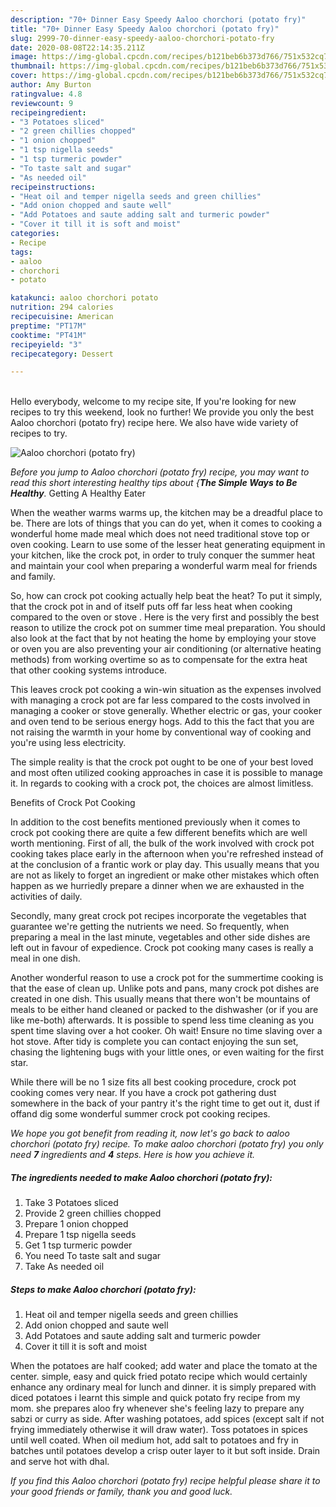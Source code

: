 ```yaml
---
description: "70+ Dinner Easy Speedy Aaloo chorchori (potato fry)"
title: "70+ Dinner Easy Speedy Aaloo chorchori (potato fry)"
slug: 2999-70-dinner-easy-speedy-aaloo-chorchori-potato-fry
date: 2020-08-08T22:14:35.211Z
image: https://img-global.cpcdn.com/recipes/b121beb6b373d766/751x532cq70/aaloo-chorchori-potato-fry-recipe-main-photo.jpg
thumbnail: https://img-global.cpcdn.com/recipes/b121beb6b373d766/751x532cq70/aaloo-chorchori-potato-fry-recipe-main-photo.jpg
cover: https://img-global.cpcdn.com/recipes/b121beb6b373d766/751x532cq70/aaloo-chorchori-potato-fry-recipe-main-photo.jpg
author: Amy Burton
ratingvalue: 4.8
reviewcount: 9
recipeingredient:
- "3 Potatoes sliced"
- "2 green chillies chopped"
- "1 onion chopped"
- "1 tsp nigella seeds"
- "1 tsp turmeric powder"
- "To taste salt and sugar"
- "As needed oil"
recipeinstructions:
- "Heat oil and temper nigella seeds and green chillies"
- "Add onion chopped and saute well"
- "Add Potatoes and saute adding salt and turmeric powder"
- "Cover it till it is soft and moist"
categories:
- Recipe
tags:
- aaloo
- chorchori
- potato

katakunci: aaloo chorchori potato 
nutrition: 294 calories
recipecuisine: American
preptime: "PT17M"
cooktime: "PT41M"
recipeyield: "3"
recipecategory: Dessert

---
```

<br>
Hello everybody, welcome to my recipe site, If you're looking for new recipes to try this weekend, look no further! We provide you only the best Aaloo chorchori (potato fry) recipe here. We also have wide variety of recipes to try.
<br>


![Aaloo chorchori (potato fry)](https://img-global.cpcdn.com/recipes/b121beb6b373d766/751x532cq70/aaloo-chorchori-potato-fry-recipe-main-photo.jpg)

<i>Before you jump to Aaloo chorchori (potato fry) recipe, you may want to read this short interesting healthy tips about {<strong>The Simple Ways to Be Healthy</strong>.</i>
Getting A Healthy Eater


When the weather warms warms up, the kitchen may be a dreadful place to be. There are lots of things that you can do yet, when it comes to cooking a wonderful home made meal which does not need traditional stove top or oven cooking. Learn to use some of the lesser heat generating equipment in your kitchen, like the crock pot, in order to truly conquer the summer heat and maintain your cool when preparing a wonderful warm meal for friends and family.

So, how can crock pot cooking actually help beat the heat? To put it simply, that the crock pot in and of itself puts off far less heat when cooking compared to the oven or stove . Here is the very first and possibly the best reason to utilize the crock pot on summer time meal preparation. You should also look at the fact that by not heating the home by employing your stove or oven you are also preventing your air conditioning (or alternative heating methods) from working overtime so as to compensate for the extra heat that other cooking systems introduce.

This leaves crock pot cooking a win-win situation as the expenses involved with managing a crock pot are far less compared to the costs involved in managing a cooker or stove generally. Whether electric or gas, your cooker and oven tend to be serious energy hogs. Add to this the fact that you are not raising the warmth in your home by conventional way of cooking and you're using less electricity.

 The simple reality is that the crock pot ought to be one of your best loved and most often utilized cooking approaches in case it is possible to manage it. In regards to cooking with a crock pot, the choices are almost limitless.  

Benefits of Crock Pot Cooking

In addition to the cost benefits mentioned previously when it comes to crock pot cooking there are quite a few different benefits which are well worth mentioning. First of all, the bulk of the work involved with crock pot cooking takes place early in the afternoon when you're refreshed instead of at the conclusion of a frantic work or play day. This usually means that you are not as likely to forget an ingredient or make other mistakes which often happen as we hurriedly prepare a dinner when we are exhausted in the activities of daily.

Secondly, many great crock pot recipes incorporate the vegetables that guarantee we're getting the nutrients we need. So frequently, when preparing a meal in the last minute, vegetables and other side dishes are left out in favour of expedience. Crock pot cooking many cases is really a meal in one dish.

Another wonderful reason to use a crock pot for the summertime cooking is that the ease of clean up.  Unlike pots and pans, many crock pot dishes are created in one dish. This usually means that there won't be mountains of meals to be either hand cleaned or packed to the dishwasher (or if you are like me-both) afterwards. It is possible to spend less time cleaning as you spent time slaving over a hot cooker. Oh wait! Ensure no time slaving over a hot stove. After tidy is complete you can contact enjoying the sun set, chasing the lightening bugs with your little ones, or even waiting for the first star.

While there will be no 1 size fits all best cooking procedure, crock pot cooking comes very near. If you have a crock pot gathering dust somewhere in the back of your pantry it's the right time to get out it, dust if offand dig some wonderful summer crock pot cooking recipes.


<i>We hope you got benefit from reading it, now let's go back to aaloo chorchori (potato fry) recipe. To make aaloo chorchori (potato fry) you only need <strong>7</strong> ingredients and <strong>4</strong> steps. Here is how you achieve it.
</i>

##### The ingredients needed to make Aaloo chorchori (potato fry):

1. Take 3 Potatoes sliced
1. Provide 2 green chillies chopped
1. Prepare 1 onion chopped
1. Prepare 1 tsp nigella seeds
1. Get 1 tsp turmeric powder
1. You need To taste salt and sugar
1. Take As needed oil


##### Steps to make Aaloo chorchori (potato fry):

1. Heat oil and temper nigella seeds and green chillies
1. Add onion chopped and saute well
1. Add Potatoes and saute adding salt and turmeric powder
1. Cover it till it is soft and moist


When the potatoes are half cooked; add water and place the tomato at the center. simple, easy and quick fried potato recipe which would certainly enhance any ordinary meal for lunch and dinner. it is simply prepared with diced potatoes i learnt this simple and quick potato fry recipe from my mom. she prepares aloo fry whenever she&#39;s feeling lazy to prepare any sabzi or curry as side. After washing potatoes, add spices (except salt if not frying immediately otherwise it will draw water). Toss potatoes in spices until well coated. When oil medium hot, add salt to potatoes and fry in batches until potatoes develop a crisp outer layer to it but soft inside. Drain and serve hot with dhal. 

<i>If you find this Aaloo chorchori (potato fry) recipe helpful please share it to your good friends or family, thank you and good luck.</i>
